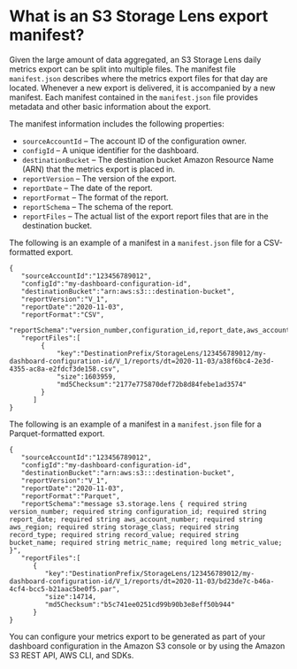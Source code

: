 # What is an S3 Storage Lens export manifest?<a name="storage_lens_whatis_metrics_export_manifest"></a>

Given the large amount of data aggregated, an S3 Storage Lens daily metrics export can be split into multiple files\. The manifest file `manifest.json` describes where the metrics export files for that day are located\. Whenever a new export is delivered, it is accompanied by a new manifest\. Each manifest contained in the `manifest.json` file provides metadata and other basic information about the export\. 

The manifest information includes the following properties:
+ `sourceAccountId` – The account ID of the configuration owner\.
+ `configId` – A unique identifier for the dashboard\.
+ `destinationBucket` – The destination bucket Amazon Resource Name \(ARN\) that the metrics export is placed in\.
+ `reportVersion` – The version of the export\.
+ `reportDate` – The date of the report\.
+ `reportFormat` – The format of the report\.
+ `reportSchema` – The schema of the report\.
+ `reportFiles` – The actual list of the export report files that are in the destination bucket\.



The following is an example of a manifest in a `manifest.json` file for a CSV\-formatted export\.

```
{
   "sourceAccountId":"123456789012",
   "configId":"my-dashboard-configuration-id",
   "destinationBucket":"arn:aws:s3:::destination-bucket",
   "reportVersion":"V_1",
   "reportDate":"2020-11-03",
   "reportFormat":"CSV",
   "reportSchema":"version_number,configuration_id,report_date,aws_account_number,aws_region,storage_class,record_type,record_value,bucket_name,metric_name,metric_value",
   "reportFiles":[
        {
            "key":"DestinationPrefix/StorageLens/123456789012/my-dashboard-configuration-id/V_1/reports/dt=2020-11-03/a38f6bc4-2e3d-4355-ac8a-e2fdcf3de158.csv",
            "size":1603959,
            "md5Checksum":"2177e775870def72b8d84febe1ad3574"
        }
      ]
}
```



The following is an example of a manifest in a `manifest.json` file for a Parquet\-formatted export\.

```
{
   "sourceAccountId":"123456789012",
   "configId":"my-dashboard-configuration-id",
   "destinationBucket":"arn:aws:s3:::destination-bucket",
   "reportVersion":"V_1",
   "reportDate":"2020-11-03",
   "reportFormat":"Parquet",
   "reportSchema":"message s3.storage.lens { required string version_number; required string configuration_id; required string report_date; required string aws_account_number; required string aws_region; required string storage_class; required string record_type; required string record_value; required string bucket_name; required string metric_name; required long metric_value; }",
   "reportFiles":[
      {
         "key":"DestinationPrefix/StorageLens/123456789012/my-dashboard-configuration-id/V_1/reports/dt=2020-11-03/bd23de7c-b46a-4cf4-bcc5-b21aac5be0f5.par",
         "size":14714,
         "md5Checksum":"b5c741ee0251cd99b90b3e8eff50b944"
      }
}
```

You can configure your metrics export to be generated as part of your dashboard configuration in the Amazon S3 console or by using the Amazon S3 REST API, AWS CLI, and SDKs\.